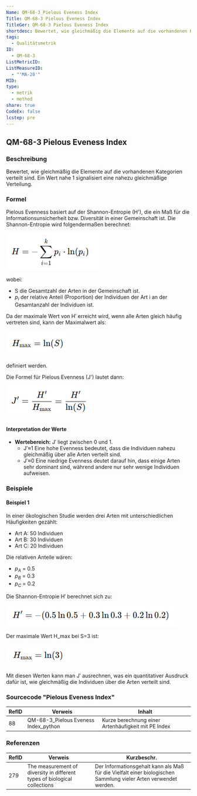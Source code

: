 ```yaml
---
Name: QM-68-3_Pielous Eveness Index
Title: QM-68-3 Pielous Eveness Index
TitleGer: QM-68-3 Pielous Eveness Index
shortdesc: Bewertet, wie gleichmäßig die Elemente auf die vorhandenen Kategorien verteilt sind
tags:
  - Qualitätsmetrik
ID:
  - QM-68-3
ListMetricID: 
ListMeasureID:
  - "'MA-28'"
MID: 
type:
  - metrik
  - method
share: true
CodeEx: false
lcstep: pre
---
```

## QM-68-3 Pielous Eveness Index

### Beschreibung

Bewertet, wie gleichmäßig die Elemente auf die vorhandenen Kategorien verteilt sind. Ein Wert nahe 1 signalisiert eine nahezu gleichmäßige Verteilung.


### Formel

Pielous Evenness basiert auf der Shannon-Entropie (H'), die ein Maß für die Informationsunsicherheit bzw. Diversität in einer Gemeinschaft ist. Die Shannon-Entropie wird folgendermaßen berechnet:

![Shannon Index](../../../../9999_Images/Shannon_Index_2.png)

wobei:

- S die Gesamtzahl der Arten in der Gemeinschaft ist.
- $p_i$​ der relative Anteil (Proportion) der Individuen der Art i an der Gesamtanzahl der Individuen ist.

Da der maximale Wert von H′ erreicht wird, wenn alle Arten gleich häufig vertreten sind, kann der Maximalwert als:

![Pielous Eveness Index](../../../../9999_Images/PielousEvenessA.png)

definiert werden. 

Die Formel für Pielous Evenness (J') lautet dann:

![Pielous Eveness Index](../../../../9999_Images/PielousEvenessIndex3.png)


#### Interpretation der Werte

- **Wertebereich:** J′ liegt zwischen 0 und 1.
    - J′≈1 Eine hohe Evenness bedeutet, dass die Individuen nahezu gleichmäßig über alle Arten verteilt sind.
    - J′≈0 Eine niedrige Evenness deutet darauf hin, dass einige Arten sehr dominant sind, während andere nur sehr wenige Individuen aufweisen.

### Beispiele 

#### Beispiel 1

In einer ökologischen Studie werden drei Arten mit unterschiedlichen Häufigkeiten gezählt:

- Art A: 50 Individuen
- Art B: 30 Individuen
- Art C: 20 Individuen

Die relativen Anteile wären:

- $p_A$ = 0.5
- $p_B$ = 0.3
- $p_C$ = 0.2

Die Shannon-Entropie H′ berechnet sich zu:

![Pielous Eveness Index](../../../../9999_Images/PielousEvenessIndex2.png)


Der maximale Wert H_max​ bei S=3 ist:

![Pielous Eveness Index](../../../../9999_Images/PielousEvenessIndex1.png)

Mit diesen Werten kann man J′ ausrechnen, was ein quantitativer Ausdruck dafür ist, wie gleichmäßig die Individuen über die Arten verteilt sind.

### Sourcecode "Pielous Eveness Index"
| RefID | Verweis                              | Inhalt                                              |
| ----- | ------------------------------------ | --------------------------------------------------- |
| 88    | QM-68-3_Pielous Eveness Index_python | Kurze berechnung einer Artenhäufigkeit mit PE Index |


### Referenzen
| RefID | Verweis                                                                     | Kurzbeschr.                                                                                                     |
| ----- | --------------------------------------------------------------------------- | --------------------------------------------------------------------------------------------------------------- |
| 279   |  The measurement of diversity in different types of biological collections  | Der Informationsgehalt kann als Maß für die Vielfalt einer biologischen Sammlung vieler Arten verwendet werden. |

